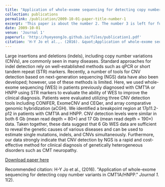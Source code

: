 ```yaml
---
title: "Application of whole-exome sequencing for detecting copy number variants in CMT1A/HNPP"
collection: publications
permalink: /publication/2009-10-01-paper-title-number-1
excerpt: 'This paper is about the number 2. The number 3 is left for future work.'
date: 2009-10-01
venue: 'Journal 1'
paperurl: 'http://hyeyeongJo.github.io/files/publication1.pdf'
citation: 'H-Y Jo et al.,. (2016). &quot;Application of whole-exome sequencing for detecting copy number variants in CMT1A/HNPP.&quot; <i>Journal 1</i>. 1(2).'
---
```

Large insertions and deletions (indels), including copy number variations (CNVs), are commonly seen in many diseases. Standard approaches for indel detection rely on well-established methods such as qPCR or short tandem repeat (STR) markers. Recently, a number of tools for CNV detection based on next-generation sequencing (NGS) data have also been developed; however, use of these methods is limited. Here, we used whole-exome sequencing (WES) in patients previously diagnosed with CMT1A or HNPP using STR markers to evaluate the ability of WES to improve the clinical diagnosis. Patients were evaluated utilizing three CNV detection tools including CONIFER, ExomeCNV and CEQer, and array comparative genomic hybridization (aCGH). We identified a breakpoint region at 17p11.2-p12 in patients with CMT1A and HNPP. CNV detection levels were similar in both 6 Gb (mean read depth = 80×) and 17 Gb (mean read depth = 190×) data. Taken together, these data suggest that 6 Gb WES data are sufficient to reveal the genetic causes of various diseases and can be used to estimate single mutations, indels, and CNVs simultaneously. Furthermore, our data strongly indicate that CNV detection by NGS is a rapid and cost-effective method for clinical diagnosis of genetically heterogeneous disorders such as CMT neuropathy.

[Download paper here](http://hyeyeongJo.github.io/files/publication1.pdf)

Recommended citation: H-Y Jo et al., (2016). "Application of whole-exome sequencing for detecting copy number variants in CMT1A/HNPP." <i>Journal 1</i>. 1(2).